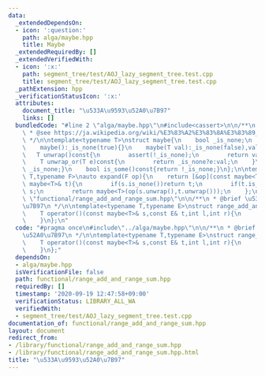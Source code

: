 ```yaml
---
data:
  _extendedDependsOn:
  - icon: ':question:'
    path: alga/maybe.hpp
    title: Maybe
  _extendedRequiredBy: []
  _extendedVerifiedWith:
  - icon: ':x:'
    path: segment_tree/test/AOJ_lazy_segment_tree.test.cpp
    title: segment_tree/test/AOJ_lazy_segment_tree.test.cpp
  _pathExtension: hpp
  _verificationStatusIcon: ':x:'
  attributes:
    document_title: "\u533A\u9593\u52A0\u7B97"
    links: []
  bundledCode: "#line 2 \"alga/maybe.hpp\"\n#include<cassert>\n\n/**\n * @brief Maybe\n\
    \ * @see https://ja.wikipedia.org/wiki/%E3%83%A2%E3%83%8A%E3%83%89_(%E3%83%97%E3%83%AD%E3%82%B0%E3%83%A9%E3%83%9F%E3%83%B3%E3%82%B0)#Maybe%E3%83%A2%E3%83%8A%E3%83%89\n\
    \ */\n\ntemplate<typename T>\nstruct maybe{\n    bool _is_none;\n    T val;\n\
    \    maybe():_is_none(true){}\n    maybe(T val):_is_none(false),val(val){}\n \
    \   T unwrap()const{\n        assert(!_is_none);\n        return val;\n    }\n\
    \    T unwrap_or(T e)const{\n        return _is_none?e:val;\n    }\n    bool is_none()const{return\
    \ _is_none;}\n    bool is_some()const{return !_is_none;}\n};\n\ntemplate<typename\
    \ T,typename F>\nauto expand(F op){\n    return [&op](const maybe<T>& s,const\
    \ maybe<T>& t){\n        if(s.is_none())return t;\n        if(t.is_none())return\
    \ s;\n        return maybe<T>(op(s.unwrap(),t.unwrap()));\n    };\n}\n#line 3\
    \ \"functional/range_add_and_range_sum.hpp\"\n\n/**\n * @brief \u533A\u9593\u52A0\
    \u7B97\n */\n\ntemplate<typename T,typename E>\nstruct range_add_and_range_sum{\n\
    \    T operator()(const maybe<T>& s,const E& t,int l,int r){\n        return s.unwrap_or(T())+t*(r-l);\n\
    \    }\n};\n"
  code: "#pragma once\n#include\"../alga/maybe.hpp\"\n\n/**\n * @brief \u533A\u9593\
    \u52A0\u7B97\n */\n\ntemplate<typename T,typename E>\nstruct range_add_and_range_sum{\n\
    \    T operator()(const maybe<T>& s,const E& t,int l,int r){\n        return s.unwrap_or(T())+t*(r-l);\n\
    \    }\n};"
  dependsOn:
  - alga/maybe.hpp
  isVerificationFile: false
  path: functional/range_add_and_range_sum.hpp
  requiredBy: []
  timestamp: '2020-09-19 12:47:58+09:00'
  verificationStatus: LIBRARY_ALL_WA
  verifiedWith:
  - segment_tree/test/AOJ_lazy_segment_tree.test.cpp
documentation_of: functional/range_add_and_range_sum.hpp
layout: document
redirect_from:
- /library/functional/range_add_and_range_sum.hpp
- /library/functional/range_add_and_range_sum.hpp.html
title: "\u533A\u9593\u52A0\u7B97"
---
```

